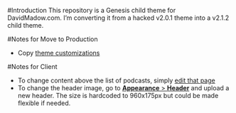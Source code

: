 #Introduction
This repository is a Genesis child theme for DavidMadow.com. I’m converting it from a hacked v2.0.1 theme into a v2.1.2 child theme.

#Notes for Move to Production
 - Copy [theme customizations](http://new.davidmadow.com/wp-admin/customize.php)

#Notes for Client
 - To change content above the list of podcasts, simply [edit that page](http://new.davidmadow.com/wp-admin/post.php?post=864&action=edit)
 - To change the header image, go to [**Appearance** &gt; **Header**](http://new.davidmadow.com/wp-admin/themes.php?page=custom-header) and upload a new header. The size is hardcoded to 960x175px but could be made flexible if needed.
